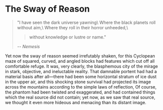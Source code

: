 
# The Sway of Reason

> "I have seen the dark universe yawning\\
> Where the black planets roll without aim,\\
> Where they roll in their horror unheeded,\\
> > without knowledge or lustre or name."
>
> -- *Nemesis*

Yet now the sway of reason seemed irrefutably shaken, for this Cyclopean maze
of squared, curved, and angled blocks had features which cut off all
comfortable refuge. It was, very clearly, the blasphemous city of the mirage in
stark, objective, and ineluctable reality. That damnable portent had had a
material basis after all—there had been some horizontal stratum of ice dust in
the upper air, and this shocking stone survival had projected its image across
the mountains according to the simple laws of reflection, Of course, the
phantom had been twisted and exaggerated, and had contained things which the
real source did not contain; yet now, as we saw that real source, we thought it
even more hideous and menacing than its distant image.

